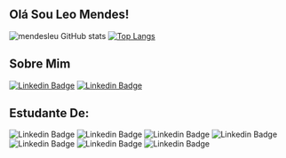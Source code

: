 
## Olá Sou Leo Mendes!

![mendesleu GitHub stats](https://github-readme-stats.vercel.app/api?username=mendesleu&show_icons=true&theme=tokyonight)
[![Top Langs](https://github-readme-stats.vercel.app/api/top-langs/?username=mendesleu&layout=compact&theme=tokyonight)](https://github.com/mendesleu/github-readme-stats)


## Sobre Mim

[![Linkedin Badge](https://img.shields.io/badge/LinkedIn-0077B5?style=for-the-badge&logo=linkedin&logoColor=white&link=https://www.linkedin.com/in/leo-mendes/)]( https://www.linkedin.com/in/leo-mendes/) [![Linkedin Badge](https://img.shields.io/badge/Instagram-E4405F?style=for-the-badge&logo=instagram&logoColor=white&link=https://www.instagram.com/mendes_leu/)]( https://www.instagram.com/mendes_leu/)

## Estudante De: <br>
![Linkedin Badge](https://img.shields.io/badge/HTML5-E34F26?style=for-the-badge&logo=html5&logoColor=white) 
![Linkedin Badge](https://img.shields.io/badge/CSS3-1572B6?style=for-the-badge&logo=css3&logoColor=white) 
![Linkedin Badge](https://img.shields.io/badge/JavaScript-323330?style=for-the-badge&logo=javascript&logoColor=F7DF1E) 
![Linkedin Badge](https://img.shields.io/badge/PHP-777BB4?style=for-the-badge&logo=php&logoColor=white) 
![Linkedin Badge](https://img.shields.io/badge/MySQL-00000F?style=for-the-badge&logo=mysql&logoColor=white)
![Linkedin Badge](https://img.shields.io/badge/C%2B%2B-00599C?style=for-the-badge&logo=c%2B%2B&logoColor=white)
![Linkedin Badge](https://img.shields.io/badge/Bootstrap-563D7C?style=for-the-badge&logo=bootstrap&logoColor=white)

